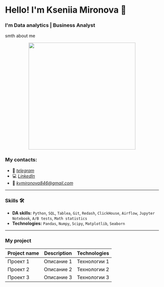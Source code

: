 # Hello! I'm Kseniia Mironova :wave:
### I'm Data analytics | Business Analyst
smth about me

<p align="center">
  <img src="https://img.freepik.com/free-vector/programmer-working-with-sql_52683-22997.jpg?t=st=1723142744~exp=1723146344~hmac=e17bbf0d79b09cdfbd0ab003c65c9c43e9958cae42e12be863dfcee6a72f1dd8&w=1060" width="350" height="350">
</p>

### My contacts:
*	:calling: _[telegram]()_
*	:computer: _[LinkedIn]()_
*	:envelope_with_arrow: _[kvmironova846@gmail.com](https://mail.google.com/mail/u/0/#inbox)_
___
### Skills :hammer_and_wrench:
* __DA skills:__ `Python`, `SQL`, `Tablea`, `Git`, `Redash`, `ClickHouse`, `Airflow`, `Jupyter Notebook`, `A/B tests`, `Math statistics`
* __Technologies:__ `Pandas`, `Numpy`, `Scipy`, `Matplotlib`, `Seaborn`
___
### My project
| Project name | Description | Technologies |
|-----------|---------|-------------|
| Проект 1   | Описание 1      | Технологии 1      |
| Проект 2     | Описание 2      | Технологии 2 |
| Проект 3      | Описание 3      | Технологии 3      |

